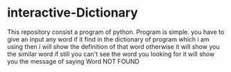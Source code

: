 # interactive-Dictionary
This repository consist a program of python. Program is simple. you have to give an input any word if it find in the dictionary of program which i am using then i will show the definition of that word otherwise it will show you the similar word if still you can't see the word you looking for it will show you the message of saying Word NOT FOUND
